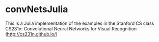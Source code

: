# convNetsJulia
This is a Julia implementation of the examples in the Stanford CS class CS231n: Convolutional Neural Networks for Visual Recognition (http://cs231n.github.io/)
